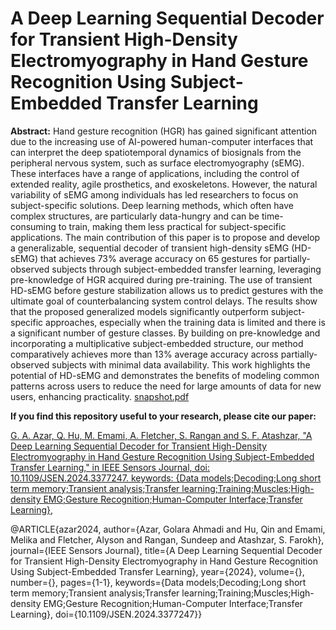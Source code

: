 # A Deep Learning Sequential Decoder for Transient High-Density Electromyography in Hand Gesture Recognition Using Subject-Embedded Transfer Learning

**Abstract:**
Hand gesture recognition (HGR) has gained significant attention due to the increasing use of AI-powered human-computer interfaces that can interpret the deep spatiotemporal dynamics of biosignals from the peripheral nervous system, such as surface electromyography (sEMG). These interfaces have a range of applications, including the control of extended reality, agile prosthetics, and exoskeletons. However, the natural variability of sEMG among individuals has led researchers to focus on subject-specific solutions. Deep learning methods, which often have complex structures, are particularly data-hungry and can be time-consuming to train, making them less practical for subject-specific applications. The main contribution of this paper is to propose and develop a generalizable, sequential decoder of transient high-density sEMG (HD-sEMG) that achieves 73% average accuracy on 65 gestures for partially-observed subjects through subject-embedded transfer learning, leveraging pre-knowledge of HGR acquired during pre-training. The use of transient HD-sEMG before gesture stabilization allows us to predict gestures with the ultimate goal of counterbalancing system control delays. The results show that the proposed generalized models significantly outperform subject-specific approaches, especially when the training data is limited and there is a significant number of gesture classes. By building on pre-knowledge and incorporating a multiplicative subject-embedded structure, our method comparatively achieves more than 13% average accuracy across partially-observed subjects with minimal data availability. This work highlights the potential of HD-sEMG and demonstrates the benefits of modeling common patterns across users to reduce the need for large amounts of data for new users, enhancing practicality.
[snapshot.pdf](https://github.com/Golara-Azar/Gesture-Detection/files/15122064/snapshot.pdf)

**If you find this repository useful to your research, please cite our paper:**

[G. A. Azar, Q. Hu, M. Emami, A. Fletcher, S. Rangan and S. F. Atashzar, "A Deep Learning Sequential Decoder for Transient High-Density Electromyography in Hand Gesture Recognition Using Subject-Embedded Transfer Learning," in IEEE Sensors Journal, doi: 10.1109/JSEN.2024.3377247. keywords: {Data models;Decoding;Long short term memory;Transient analysis;Transfer learning;Training;Muscles;High-density EMG;Gesture Recognition;Human-Computer Interface;Transfer Learning},](https://ieeexplore.ieee.org/document/10477310)


@ARTICLE{azar2024,
  author={Azar, Golara Ahmadi and Hu, Qin and Emami, Melika and Fletcher, Alyson and Rangan, Sundeep and Atashzar, S. Farokh},
  journal={IEEE Sensors Journal}, 
  title={A Deep Learning Sequential Decoder for Transient High-Density Electromyography in Hand Gesture Recognition Using Subject-Embedded Transfer Learning}, 
  year={2024},
  volume={},
  number={},
  pages={1-1},
  keywords={Data models;Decoding;Long short term memory;Transient analysis;Transfer learning;Training;Muscles;High-density EMG;Gesture Recognition;Human-Computer Interface;Transfer Learning},
  doi={10.1109/JSEN.2024.3377247}}





